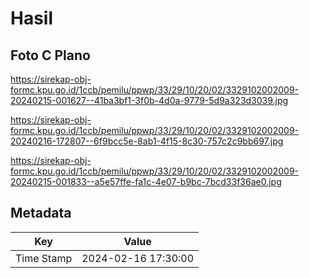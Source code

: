 # Hasil

## Foto C Plano

https://sirekap-obj-formc.kpu.go.id/1ccb/pemilu/ppwp/33/29/10/20/02/3329102002009-20240215-001627--41ba3bf1-3f0b-4d0a-9779-5d9a323d3039.jpg

https://sirekap-obj-formc.kpu.go.id/1ccb/pemilu/ppwp/33/29/10/20/02/3329102002009-20240216-172807--6f9bcc5e-8ab1-4f15-8c30-757c2c9bb697.jpg

https://sirekap-obj-formc.kpu.go.id/1ccb/pemilu/ppwp/33/29/10/20/02/3329102002009-20240215-001833--a5e57ffe-fa1c-4e07-b9bc-7bcd33f36ae0.jpg


## Metadata

| Key        | Value               |
| ---------- | ------------------- |
| Time Stamp | 2024-02-16 17:30:00 |



